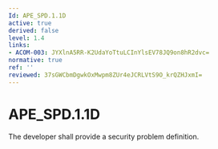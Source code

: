 ```yaml
---
Id: APE_SPD.1.1D
active: true
derived: false
level: 1.4
links:
- ACOM-003: JYXlnA5RR-K2UdaYoTtuLCInYlsEV78JQ9on8hR2dvc=
normative: true
ref: ''
reviewed: 37sGWCbmDgwkOxMwpm8ZUr4eJCRLVtS9O_krQZHJxmI=
---
```


# APE_SPD.1.1D

The developer shall provide a security problem definition.